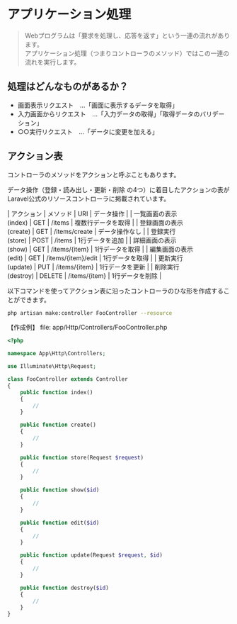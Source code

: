 # アプリケーション処理
> Webプログラムは「要求を処理し、応答を返す」という一連の流れがあります。  
> アプリケーション処理（つまりコントローラのメソッド）ではこの一連の流れを実行します。

## 処理はどんなものがあるか？
* 画面表示リクエスト　…「画面に表示するデータを取得」
* 入力画面からリクエスト　…「入力データの取得」「取得データのバリデーション」
* ○○実行リクエスト　…「データに変更を加える」

## アクション表
コントローラのメソッドをアクションと呼ぶこともあります。

データ操作（登録・読み出し・更新・削除 の4つ）に着目したアクションの表がLaravel公式のリソースコントローラに掲載されています。

| アクション | メソッド | URI | データ操作 |
| 一覧画面の表示<br>(index) | GET | /items | 複数行データを取得 |
| 登録画面の表示<br>(create) | GET | /items/create | データ操作なし |
| 登録実行<br>(store) | POST | /items | 1行データを追加 |
| 詳細画面の表示<br>(show) | GET | /items/{item} | 1行データを取得 |
| 編集画面の表示<br>(edit) | GET | /items/{item}/edit | 1行データを取得 |
| 更新実行<br>(update) | PUT | /items/{item} | 1行データを更新 |
| 削除実行<br>(destroy) | DELETE | /items/{item} | 1行データを削除 |

以下コマンドを使ってアクション表に沿ったコントローラのひな形を作成することができます。
```sh
php artisan make:controller FooController --resource
```

【作成例】 file: app/Http/Controllers/FooController.php
```php
<?php

namespace App\Http\Controllers;

use Illuminate\Http\Request;

class FooController extends Controller
{
    public function index()
    {
        //
    }

    public function create()
    {
        //
    }

    public function store(Request $request)
    {
        //
    }

    public function show($id)
    {
        //
    }

    public function edit($id)
    {
        //
    }

    public function update(Request $request, $id)
    {
        //
    }

    public function destroy($id)
    {
        //
    }
}
```
